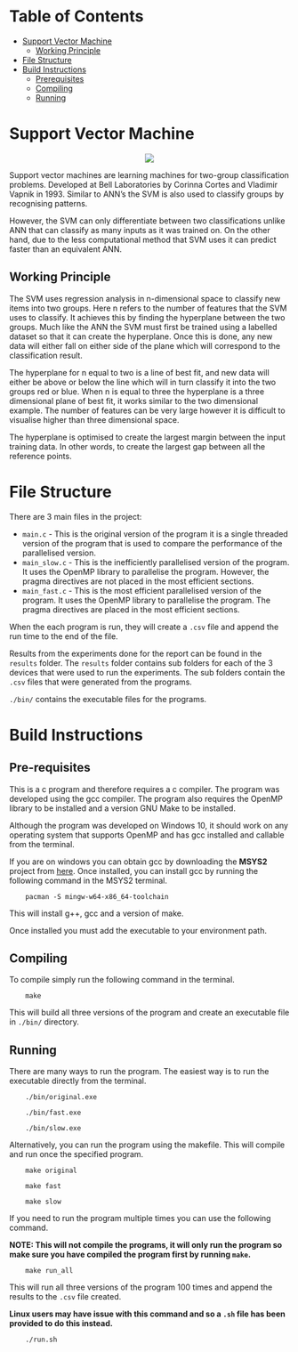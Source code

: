 <!-- This README is in markdown format, It is should be viewed using a markdown viewer -->

<!-- This is because there will be pictures, gif and links embedded in the file to help explain the programs -->

<!-- If you do not have a markdown viewer please visit the flowing github link to  properly view the file in the intended format -->

<!-- https://github.com/ajayvarghese2000/22WSD530-Programming-Multi-many-core-Systems-Coursework-2/tree/main/SVM -->

<!-- This GitHub will be private until after the submission deadline -->
# Table of Contents

- [Support Vector Machine](#support-vector-machine)
    - [Working Principle](#working-principle)
- [File Structure](#file-structure)
- [Build Instructions](#build-instructions)
    - [Prerequisites](#pre-requisites)
    - [Compiling](#compiling)
    - [Running](#running)


# Support Vector Machine

<p align="center">
	<img src="https://i.imgur.com/QhkcXQr.png">
</p>

Support vector machines are learning machines for two-group classification problems. Developed at Bell Laboratories by Corinna Cortes and Vladimir Vapnik in 1993. Similar to ANN’s the SVM is also used to classify groups by recognising patterns. 

However, the SVM can only differentiate between two classifications unlike ANN that can classify as many inputs as it was trained on. On the other hand, due to the less computational method that SVM uses it can predict faster than an equivalent ANN.


## Working Principle

The SVM uses regression analysis in n-dimensional space to classify new items into two groups. Here n refers to the number of features that the SVM uses to classify. It achieves this by finding the hyperplane between the two groups. Much like the ANN the SVM must first be trained using a labelled dataset so that it can create the hyperplane. Once this is done, any new data will either fall on either side of the plane which will correspond to the classification result.

The hyperplane for n equal to two is a line of best fit, and new data will either be above or below the line which will in turn classify it into the two groups red or blue. When n is equal to three the hyperplane is a three dimensional plane of best fit, it works similar to the two dimensional example. The number of features can be very large however it is difficult to visualise higher than three dimensional space.

The hyperplane is optimised to create the largest margin between the input training data. In other words, to create the largest gap between all the reference points.


# File Structure

There are 3 main files in the project:

- `main.c` - This is the original version of the program it is a single threaded version of the program that is used to compare the performance of the parallelised version.
- `main_slow.c` - This is the inefficiently parallelised version of the program. It uses the OpenMP library to parallelise the program. However, the pragma directives are not placed in the most efficient sections.
- `main_fast.c` - This is the most efficient parallelised version of the program. It uses the OpenMP library to parallelise the program. The pragma directives are placed in the most efficient sections.

When the each program is run, they will create a `.csv` file and append the run time to the end of the file.

Results from the experiments done for the report can be found in the `results` folder. The `results` folder contains sub folders for each of the 3 devices that were used to run the experiments. The sub folders contain the `.csv` files that were generated from the programs.

`./bin/` contains the executable files for the programs.

# Build Instructions

## Pre-requisites

This is a c program and therefore requires a c compiler. The program was developed using the gcc compiler. The program also requires the OpenMP library to be installed and a version GNU Make to be installed.

Although the program was developed on Windows 10, it should work on any operating system that supports OpenMP and has gcc installed and callable from the terminal.

If you are on windows you can obtain gcc by downloading the **MSYS2** project from [here](https://www.msys2.org/). Once installed, you can install gcc by running the following command in the MSYS2 terminal.

```
    pacman -S mingw-w64-x86_64-toolchain
```

This will install g++, gcc and a version of make. 

Once installed you must add the executable to your environment path.

## Compiling

To compile simply run the following command in the terminal.

```
    make
```

This will build all three versions of the program and create an executable file in `./bin/` directory.

## Running

There are many ways to run the program. The easiest way is to run the executable directly from the terminal.

```
    ./bin/original.exe
```

```
    ./bin/fast.exe
```

```
    ./bin/slow.exe
```

Alternatively, you can run the program using the makefile. This will compile and run once the specified program.

```
    make original
```

```
    make fast
```

```
    make slow
```

If you need to run the program multiple times you can use the following command. 

**NOTE: This will not compile the programs, it will only run the program so make sure you have compiled the program first by running `make`.**

```
    make run_all
```

This will run all three versions of the program 100 times and append the results to the `.csv` file created.

**Linux users may have issue with this command and so a `.sh` file has been provided to do this instead.**

```
    ./run.sh
```